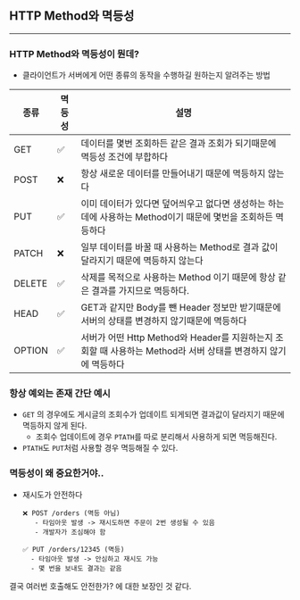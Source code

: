 ## HTTP Method와 멱등성

---

### HTTP Method와 멱등성이 뭔데?

* 클라이언트가 서버에게 어떤 종류의 동작을 수행하길 원하는지 알려주는 방법

| 종류     | 멱등성 | 설명                                                                        |
|--------|----|---------------------------------------------------------------------------|
| GET    | ✅️ | 데이터를 몇번 조회하든 같은 결과 조회가 되기때문에 멱등성 조건에 부합하다                                 | 
| POST   | ❌️ | 항상 새로운 데이터를 만들어내기 때문에 멱등하지 않는다                                            |
| PUT    | ✅️ | 이미 데이터가 있다면 덮어씌우고 없다면 생성하는 하는데에 사용하는 Method이기 때문에 몇번을 조회하든 멱등하다           |
| PATCH  | ❌️ | 일부 데이터를 바꿀 때 사용하는 Method로 결과 값이 달라지기 때문에 멱등하지 않는다                         |
| DELETE | ✅️ | 삭제를 목적으로 사용하는 Method 이기 때문에 항상 같은 결과를 가지므로 멱등하다.                          | 
| HEAD   | ✅️ | GET과 같지만 Body를 뺀 Header 정보만 받기때문에 서버의 상태를 변경하지 않기때문에 멱등하다                 |
| OPTION | ✅️ | 서버가 어떤 Http Method와 Header를 지원하는지 조회할 때 사용하는 Method라 서버 상태를 변경하지 않기에 멱등하다 |

### 항상 예외는 존재 간단 예시
* `GET` 의 경우에도 게시글의 조회수가 업데이트 되게되면 결과값이 달라지기 때문에 멱등하지 않게 된다.
  * 조회수 업데이트에 경우 `PTATH`를 따로 분리해서 사용하게 되면 멱등해진다.
* `PTATH`도 `PUT`처럼 사용할 경우 멱등해질 수 있다.

### 멱등성이 왜 중요한거야..
* 재시도가 안전하다
    ```text
    ❌ POST /orders (멱등 아님)
       - 타임아웃 발생 -> 재시도하면 주문이 2번 생성될 수 있음
       - 개발자가 조심해야 함
    
    ✅ PUT /orders/12345 (멱등)
      - 타임아웃 발생 -> 안심하고 재시도 가능
      - 몇 번을 보내도 결과는 같음
   ```
결국 여러번 호출해도 안전한가? 에 대한 보장인 것 같다.
